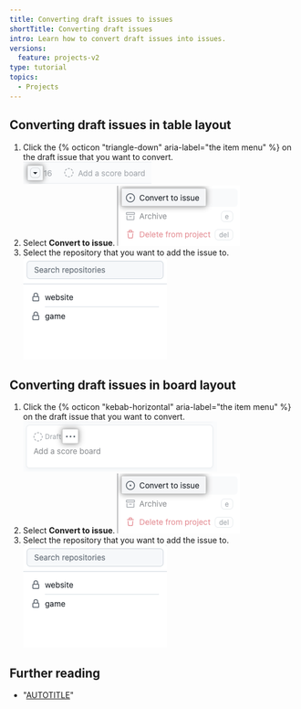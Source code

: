 ```yaml
---
title: Converting draft issues to issues
shortTitle: Converting draft issues
intro: Learn how to convert draft issues into issues.
versions:
  feature: projects-v2
type: tutorial
topics:
  - Projects
---
```


## Converting draft issues in table layout

1. Click the {% octicon "triangle-down" aria-label="the item menu" %} on the draft issue that you want to convert.
  ![Screenshot showing item menu button](/assets/images/help/projects-v2/item-context-menu-button-table.png)
2. Select **Convert to issue**.
  ![Screenshot showing "Convert to issue" option](/assets/images/help/projects-v2/item-convert-to-issue.png)
3. Select the repository that you want to add the issue to.
  ![Screenshot showing repository selection](/assets/images/help/projects-v2/convert-to-issue-select-repo.png)

## Converting draft issues in board layout

1. Click the {% octicon "kebab-horizontal" aria-label="the item menu" %} on the draft issue that you want to convert.
  ![Screenshot showing item menu button](/assets/images/help/projects-v2/item-context-menu-button-board.png)
2. Select **Convert to issue**.
  ![Screenshot showing "Convert to issue" option](/assets/images/help/projects-v2/item-convert-to-issue.png)
3. Select the repository that you want to add the issue to.
  ![Screenshot showing repository selection](/assets/images/help/projects-v2/convert-to-issue-select-repo.png)

## Further reading

- "[AUTOTITLE](/issues/planning-and-tracking-with-projects/managing-items-in-your-project/adding-items-to-your-project#creating-draft-issues)"

